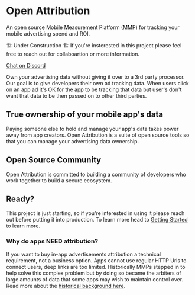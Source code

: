 # Open Attribution

An open source Mobile Measurement Platform (MMP) for tracking your mobile advertising spend and ROI.

🏗️ Under Construction 🏗️
If you're insterested in this project please feel free to reach out for collaboartion or more information.

[Chat on Discord](https://discord.gg/k2XCaXa9)

Own your advertising data without giving it over to a 3rd party processor. Our goal is to give developers their own ad tracking data. When users click on an app ad it's OK for the app to be tracking that data but user's don't want that data to be then passed on to other third parties.

## True ownership of your mobile app's data

Paying someone else to hold and manage your app's data takes power away from app creators. Open Attribution is a suite of open source tools so that you can manage your advertising data ownership.

## Open Source Community

Open Attribution is committed to building a community of developers who work together to build a secure ecosystem.

## Ready?

This project is just starting, so if you're interested in using it please reach out before putting it into production. To learn more head to [Getting Started](https://openattribution.github.io/open-attribution/getting_started/installation) to learn more.

### Why do apps NEED attribution?

If you want to buy in-app advertisements attribution a technical requirement, not a business option. Apps cannot use regular HTTP Urls to connect users, deep links are too limited. Historically MMPs stepped in to help solve this complex problem but by doing so became the arbiters of large amounts of data that some apps may wish to maintain control over. Read more about the [historical background here](https://openattribution.github.io/open-attribution/about/history).
